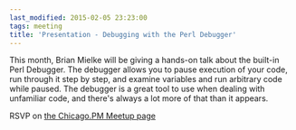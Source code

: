 ```yaml
---
last_modified: 2015-02-05 23:23:00
tags: meeting
title: 'Presentation - Debugging with the Perl Debugger'
---
```


This month, Brian Mielke will be giving a hands-on talk about the built-in Perl Debugger. The debugger allows you to pause execution of your code, run through it step by step, and examine variables and run arbitrary code while paused. The debugger is a great tool to use when dealing with unfamiliar code, and there's always a lot more of that than it appears.

RSVP on [the Chicago.PM Meetup page](http://www.meetup.com/ChicagoPM/events/220314797/)
